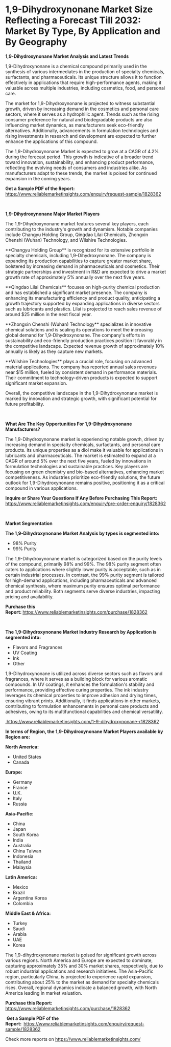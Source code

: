 <p><h1>1,9-Dihydroxynonane Market Size Reflecting a Forecast Till 2032: Market By Type, By Application and By Geography</h1></p><p><strong>1,9-Dihydroxynonane Market Analysis and Latest Trends</strong></p>
<p><p>1,9-Dihydroxynonane is a chemical compound primarily used in the synthesis of various intermediates in the production of specialty chemicals, surfactants, and pharmaceuticals. Its unique structure allows it to function effectively in applications that require high-performance agents, making it valuable across multiple industries, including cosmetics, food, and personal care.</p><p>The market for 1,9-Dihydroxynonane is projected to witness substantial growth, driven by increasing demand in the cosmetics and personal care sectors, where it serves as a hydrophilic agent. Trends such as the rising consumer preference for natural and biodegradable products are also influencing market dynamics, as manufacturers seek eco-friendly alternatives. Additionally, advancements in formulation technologies and rising investments in research and development are expected to further enhance the applications of this compound.</p><p>The 1,9-Dihydroxynonane Market is expected to grow at a CAGR of 4.2% during the forecast period. This growth is indicative of a broader trend toward innovation, sustainability, and enhancing product performance, reflecting the evolving needs of consumers and industries alike. As manufacturers adapt to these trends, the market is poised for continued expansion in the coming years.</p></p>
<p><strong>Get a Sample PDF of the Report:&nbsp;</strong> <a href="https://www.reliablemarketinsights.com/enquiry/request-sample/1828362?utm_campaign=1937&utm_medium=2&utm_source=Github&utm_content=ia&utm_term=26032025&utm_id=19-dihydroxynonane">https://www.reliablemarketinsights.com/enquiry/request-sample/1828362</a></p>
<p>&nbsp;</p>
<p><strong>1,9-Dihydroxynonane Major Market Players</strong></p>
<p><p>The 1,9-Dihydroxynonane market features several key players, each contributing to the industry's growth and dynamism. Notable companies include Changyu Holding Group, Qingdao Lilai Chemicals, Zhongxin Chenshi (Wuhan) Technology, and Wilshire Technologies.</p><p>**Changyu Holding Group** is recognized for its extensive portfolio in specialty chemicals, including 1,9-Dihydroxynonane. The company is expanding its production capabilities to capture greater market share, bolstered by increasing demand in pharmaceuticals and cosmetics. Their strategic partnerships and investment in R&D are expected to drive a market growth rate of approximately 5% annually over the next five years.</p><p>**Qingdao Lilai Chemicals** focuses on high-purity chemical production and has established a significant market presence. The company is enhancing its manufacturing efficiency and product quality, anticipating a growth trajectory supported by expanding applications in diverse sectors such as lubricants and plastics. Lilai is projected to reach sales revenue of around $25 million in the next fiscal year.</p><p>**Zhongxin Chenshi (Wuhan) Technology** specializes in innovative chemical solutions and is scaling its operations to meet the increasing global demand for 1,9-Dihydroxynonane. The company's efforts in sustainability and eco-friendly production practices position it favorably in the competitive landscape. Expected revenue growth of approximately 10% annually is likely as they capture new markets.</p><p>**Wilshire Technologies** plays a crucial role, focusing on advanced material applications. The company has reported annual sales revenues near $15 million, fueled by consistent demand in performance materials. Their commitment to technology-driven products is expected to support significant market expansion.</p><p>Overall, the competitive landscape in the 1,9-Dihydroxynonane market is marked by innovation and strategic growth, with significant potential for future profitability.</p></p>
<p>&nbsp;</p>
<p><strong>What Are The Key Opportunities For 1,9-Dihydroxynonane Manufacturers?</strong></p>
<p><p>The 1,9-Dihydroxynonane market is experiencing notable growth, driven by increasing demand in specialty chemicals, surfactants, and personal care products. Its unique properties as a diol make it valuable for applications in lubricants and pharmaceuticals. The market is estimated to expand at a CAGR of around 5% over the next five years, fueled by innovations in formulation technologies and sustainable practices. Key players are focusing on green chemistry and bio-based alternatives, enhancing market competitiveness. As industries prioritize eco-friendly solutions, the future outlook for 1,9-Dihydroxynonane remains positive, positioning it as a critical compound in various applications.</p></p>
<p><strong>Inquire or Share Your Questions If Any Before Purchasing This Report:</strong> <a href="https://www.reliablemarketinsights.com/enquiry/pre-order-enquiry/1828362?utm_campaign=1937&utm_medium=2&utm_source=Github&utm_content=ia&utm_term=26032025&utm_id=19-dihydroxynonane">https://www.reliablemarketinsights.com/enquiry/pre-order-enquiry/1828362</a></p>
<p>&nbsp;</p>
<p><strong>Market Segmentation</strong></p>
<p><strong>The 1,9-Dihydroxynonane Market Analysis by types is segmented into:</strong></p>
<p><ul><li>98% Purity</li><li>99% Purity</li></ul></p>
<p><p>The 1,9-Dihydroxynonane market is categorized based on the purity levels of the compound, primarily 98% and 99%. The 98% purity segment often caters to applications where slightly lower purity is acceptable, such as in certain industrial processes. In contrast, the 99% purity segment is tailored for high-demand applications, including pharmaceuticals and advanced chemical synthesis, where maximum purity ensures optimal performance and product reliability. Both segments serve diverse industries, impacting pricing and availability.</p></p>
<p><strong>Purchase this Report:&nbsp;</strong><a href="https://www.reliablemarketinsights.com/purchase/1828362?utm_campaign=1937&utm_medium=2&utm_source=Github&utm_content=ia&utm_term=26032025&utm_id=19-dihydroxynonane">https://www.reliablemarketinsights.com/purchase/1828362</a></p>
<p>&nbsp;</p>
<p><strong>The 1,9-Dihydroxynonane Market Industry Research by Application is segmented into:</strong></p>
<p><ul><li>Flavors and Fragrances</li><li>UV Coating</li><li>Ink</li><li>Other</li></ul></p>
<p><p>1,9-Dihydroxynonane is utilized across diverse sectors such as flavors and fragrances, where it serves as a building block for various aromatic compounds. In UV coatings, it enhances the formulation's stability and performance, providing effective curing properties. The ink industry leverages its chemical properties to improve adhesion and drying times, ensuring vibrant prints. Additionally, it finds applications in other markets, contributing to formulation enhancements in personal care products and adhesives, owing to its multifunctional capabilities and chemical versatility.</p></p>
<p><a href="https://www.reliablemarketinsights.com/1-9-dihydroxynonane-r1828362?utm_campaign=1937&utm_medium=2&utm_source=Github&utm_content=ia&utm_term=26032025&utm_id=19-dihydroxynonane">&nbsp;https://www.reliablemarketinsights.com/1-9-dihydroxynonane-r1828362</a></p>
<p><strong>In terms of Region, the 1,9-Dihydroxynonane Market Players available by Region are:</strong></p>
<p>
    <p> <strong> North America: </strong>
        <ul>
            <li>United States</li>
            <li>Canada</li>
        </ul>
        </p> 
    <p> <strong> Europe: </strong>
        <ul>
            <li>Germany</li>
            <li>France</li>
            <li>U.K.</li>
            <li>Italy</li>
            <li>Russia</li>
        </ul>
        </p> 
    <p> <strong> Asia-Pacific: </strong>
        <ul>
            <li>China</li>
            <li>Japan</li>
            <li>South Korea</li>
            <li>India</li>
            <li>Australia</li>
            <li>China Taiwan</li>
            <li>Indonesia</li>
            <li>Thailand</li>
            <li>Malaysia</li>
        </ul>
        </p> 
    <p> <strong> Latin America: </strong>
        <ul>
            <li>Mexico</li>
            <li>Brazil</li>
            <li>Argentina Korea</li>
            <li>Colombia</li>
        </ul>
        </p> 
    <p> <strong> Middle East & Africa: </strong>
        <ul>
            <li>Turkey</li>
            <li>Saudi</li>
            <li>Arabia</li>
            <li>UAE</li>
            <li>Korea</li>
        </ul>
    </p>
    </p>
<p><p>The 1,9-dihydroxynonane market is poised for significant growth across various regions. North America and Europe are expected to dominate, capturing approximately 35% and 30% market shares, respectively, due to robust industrial applications and research initiatives. The Asia-Pacific region, particularly China, is projected to experience rapid expansion, contributing about 25% to the market as demand for specialty chemicals rises. Overall, regional dynamics indicate a balanced growth, with North America leading in market valuation.</p></p>
<p><strong>Purchase this Report: </strong><a href="https://www.reliablemarketinsights.com/purchase/1828362?utm_campaign=1937&utm_medium=2&utm_source=Github&utm_content=ia&utm_term=26032025&utm_id=19-dihydroxynonane">https://www.reliablemarketinsights.com/purchase/1828362</a></p>
<p>&nbsp;<strong>Get a Sample PDF of the Report:&nbsp;&nbsp;</strong><a href="https://www.reliablemarketinsights.com/enquiry/request-sample/1828362?utm_campaign=1937&utm_medium=2&utm_source=Github&utm_content=ia&utm_term=26032025&utm_id=19-dihydroxynonane">https://www.reliablemarketinsights.com/enquiry/request-sample/1828362</a></p>
<p><strong></strong></p>
<p>Check more reports on <a href="https://www.reliablemarketinsights.com/?utm_campaign=1937&utm_medium=2&utm_source=Github&utm_content=ia&utm_term=26032025&utm_id=19-dihydroxynonane">https://www.reliablemarketinsights.com/</a></p>
